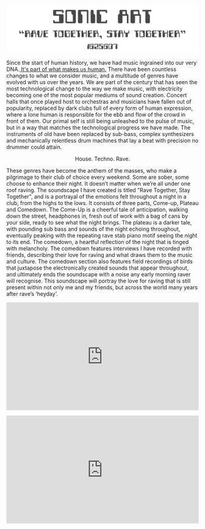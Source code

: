 ![picture 1](images/sonart.png)
<p>Since the start of human history, we have had music ingrained into our very DNA.<a href="https://futurism.com/is-music-in-our-dna"> It's part of what makes us human.</a> There have been countless changes to what we consider music, and a multitude of genres have evolved with us over the years. We are part of the century that has seen the most technological change to the way we make music, with electricity becoming one of the most popular mediums of sound creation. Concert halls that once played host to orchestras and musicians have fallen out of popularity, replaced by dark clubs full of every form of human expression, where a lone human is responsible for the ebb and flow of the crowd in front of them. Our primal self is still being unleashed to the pulse of music, but in a way that matches the technological progress we have made. The instruments of old have been replaced by sub-bass, complex synthesizers and mechanically relentless drum machines that lay a beat with precision no drummer could attain.<p>

<center><p>House. Techno. Rave.</p>

<p align="left">These genres have become the anthem of the masses, who make a pilgrimage to their club of choice every weekend. Some are sober, some choose to enhance their night. It doesn’t matter when we’re all under one roof raving. The soundscape I have created is titled "Rave Together, Stay Together", and is a portrayal of the emotions felt throughout a night in a club, from the highs to the lows. It consists of three parts, Come-up, Plateau and Comedown. The Come-Up is a cheerful tale of anticipation, walking down the street, headphones in, fresh out of work with a bag of cans by your side, ready to see what the night brings. The plateau is a darker tale, with pounding sub bass and sounds of the night echoing throughout, eventually peaking with the repeating rave stab piano motif seeing the night to its end. The comedown, a heartful reflection of the night that is tinged with melancholy.  The comedown features interviews I have recorded with friends, describing their love for raving and what draws them to the music and culture. The comedown section also features field recordings of birds that juxtapose the electronically created sounds that appear throughout, and ultimately ends the soundscape with a noise any early morning raver will recognise.  This soundscape will portray the love for raving that is still present within not only me and my friends, but across the world many years after rave’s ‘heyday’.<p>
  
<div style="left: 0; width: 100%; height: 0; position: relative; padding-bottom: 56.2493%;"><iframe src="https://www.youtube.com/embed/eZVSrB9V5wQ" style="border: 0; top: 0; left: 0; width: 100%; height: 100%; position: absolute;" allowfullscreen="" scrolling="no"></iframe></div>

<center><p> </p>

<div style="left: 0; width: 100%; height: 0; position: relative; padding-bottom: 56.2493%;"><iframe src="https://www.youtube.com/embed/ZyNBoPI9C2I" style="border: 0; top: 0; left: 0; width: 100%; height: 100%; position: absolute;" allowfullscreen="" scrolling="no"></iframe></div>
